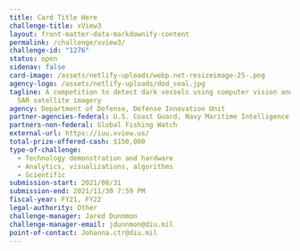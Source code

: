 ```yaml
---
title: Card Title Here
challenge-title: xView3
layout: front-matter-data-markdownify-content
permalink: /challenge/xview3/
challenge-id: "1276"
status: open
sidenav: false
card-image: /assets/netlify-uploads/webp.net-resizeimage-25-.png
agency-logo: /assets/netlify-uploads/dod_seal.jpg
tagline: A competition to detect dark vessels using computer vision and global
  SAR satellite imagery
agency: Department of Defense, Defense Innovation Unit
partner-agencies-federal: U.S. Coast Guard, Navy Maritime Intelligence Organization
partners-non-federal: Global Fishing Watch
external-url: https://iuu.xview.us/
total-prize-offered-cash: $150,000
type-of-challenge:
  - Technology demonstration and hardware
  - Analytics, visualizations, algorithms
  - Scientific
submission-start: 2021/08/31
submission-end: 2021/11/30 7:59 PM
fiscal-year: FY21, FY22
legal-authority: Other
challenge-manager: Jared Dunnmon
challenge-manager-email: jdunnmon@diu.mil
point-of-contact: Johanna.ctr@diu.mil
---
```

